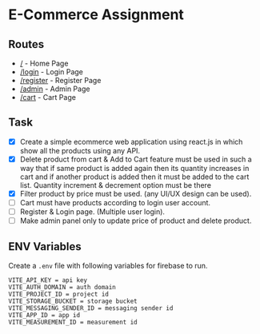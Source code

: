 # E-Commerce Assignment

## Routes

- [/](https://ecom-assignment-eight.vercel.app/) - Home Page
- [/login](https://ecom-assignment-eight.vercel.app/login) - Login Page
- [/register](https://ecom-assignment-eight.vercel.app/register) - Register Page
- [/admin](https://ecom-assignment-eight.vercel.app/admin) - Admin Page
- [/cart](https://ecom-assignment-eight.vercel.app/cart) - Cart Page

## Task

- [x] Create a simple ecommerce web application using react.js in which show all the products
      using any API.
- [x] Delete product from cart & Add to Cart feature must be used in such a way that if same product is added again then its quantity increases in cart and if another product is added then it must be added to the cart list. Quantity increment & decrement option must be there
- [x] Filter product by price must be used. (any UI/UX design can be used).
- [ ] Cart must have products according to login user account.
- [ ] Register & Login page. (Multiple user login).
- [ ] Make admin panel only to update price of product and delete product.

## ENV Variables

Create a `.env` file with following variables for firebase to run.

```
VITE_API_KEY = api key
VITE_AUTH_DOMAIN = auth domain
VITE_PROJECT_ID = project id
VITE_STORAGE_BUCKET = storage bucket
VITE_MESSAGING_SENDER_ID = messaging sender id
VITE_APP_ID = app id
VITE_MEASUREMENT_ID = measurement id
```
